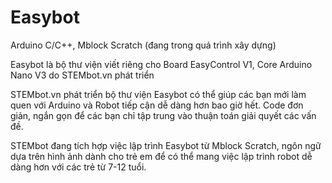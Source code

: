 # Easybot

Arduino C/C++, Mblock Scratch (đang trong quá trình xây dựng)

Easybot là bộ thư viện viết riêng cho Board EasyControl V1, Core Arduino Nano V3 do STEMbot.vn phát triển

STEMbot.vn phát triển bộ thư viện Easybot có thể giúp các bạn mới làm quen với Arduino và Robot tiếp cận dễ dàng hơn bao giờ hết. Code đơn giản, ngắn gọn để các bạn chỉ tập trung vào thuận toán giải quyết các vấn đề. 

STEMbot đang tích hợp việc lập trình Easybot từ Mblock Scratch, ngôn ngữ dựa trên hình ảnh dành cho trẻ em để có thể mang việc lập trình robot dễ dàng hơn với các trẻ từ 7-12 tuổi.
